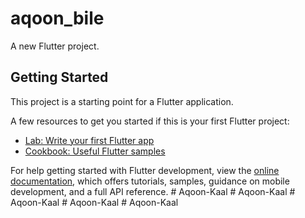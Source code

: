 # aqoon_bile

A new Flutter project.

## Getting Started

This project is a starting point for a Flutter application.

A few resources to get you started if this is your first Flutter project:

- [Lab: Write your first Flutter app](https://docs.flutter.dev/get-started/codelab)
- [Cookbook: Useful Flutter samples](https://docs.flutter.dev/cookbook)

For help getting started with Flutter development, view the
[online documentation](https://docs.flutter.dev/), which offers tutorials,
samples, guidance on mobile development, and a full API reference.
#   A q o o n - K a a l  
 #   A q o o n - K a a l  
 #   A q o o n - K a a l  
 #   A q o o n - K a a l  
 #   A q o o n - K a a l  
 